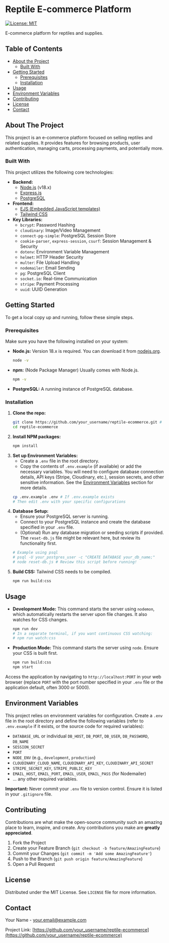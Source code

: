 # Reptile E-commerce Platform

[![License: MIT](https://img.shields.io/badge/License-MIT-yellow.svg)](https://opensource.org/licenses/MIT) <!-- TODO: Update if license is different -->

E-commerce platform for reptiles and supplies.

## Table of Contents

*   [About the Project](#about-the-project)
    *   [Built With](#built-with)
*   [Getting Started](#getting-started)
    *   [Prerequisites](#prerequisites)
    *   [Installation](#installation)
*   [Usage](#usage)
*   [Environment Variables](#environment-variables)
*   [Contributing](#contributing)
*   [License](#license)
*   [Contact](#contact)

## About The Project

This project is an e-commerce platform focused on selling reptiles and related supplies. It provides features for browsing products, user authentication, managing carts, processing payments, and potentially more.

### Built With

This project utilizes the following core technologies:

*   **Backend:**
    *   [Node.js](https://nodejs.org/) (v18.x)
    *   [Express.js](https://expressjs.com/)
    *   [PostgreSQL](https://www.postgresql.org/)
*   **Frontend:**
    *   [EJS (Embedded JavaScript templates)](https://ejs.co/)
    *   [Tailwind CSS](https://tailwindcss.com/)
*   **Key Libraries:**
    *   `bcrypt`: Password Hashing
    *   `cloudinary`: Image/Video Management
    *   `connect-pg-simple`: PostgreSQL Session Store
    *   `cookie-parser`, `express-session`, `csurf`: Session Management & Security
    *   `dotenv`: Environment Variable Management
    *   `helmet`: HTTP Header Security
    *   `multer`: File Upload Handling
    *   `nodemailer`: Email Sending
    *   `pg`: PostgreSQL Client
    *   `socket.io`: Real-time Communication
    *   `stripe`: Payment Processing
    *   `uuid`: UUID Generation

## Getting Started

To get a local copy up and running, follow these simple steps.

### Prerequisites

Make sure you have the following installed on your system:

*   **Node.js:** Version 18.x is required. You can download it from [nodejs.org](https://nodejs.org/).
    ```sh
    node -v
    ```
*   **npm:** (Node Package Manager) Usually comes with Node.js.
    ```sh
    npm -v
    ```
*   **PostgreSQL:** A running instance of PostgreSQL database.

### Installation

1.  **Clone the repo:**
    ```sh
    git clone https://github.com/your_username/reptile-ecommerce.git # TODO: Update with actual repo URL
    cd reptile-ecommerce
    ```
2.  **Install NPM packages:**
    ```sh
    npm install
    ```
3.  **Set up Environment Variables:**
    *   Create a `.env` file in the root directory.
    *   Copy the contents of `.env.example` (if available) or add the necessary variables. You will need to configure database connection details, API keys (Stripe, Cloudinary, etc.), session secrets, and other sensitive information. See the [Environment Variables](#environment-variables) section for more details.
    ```sh
    cp .env.example .env # If .env.example exists
    # Then edit .env with your specific configurations
    ```
4.  **Database Setup:**
    *   Ensure your PostgreSQL server is running.
    *   Connect to your PostgreSQL instance and create the database specified in your `.env` file.
    *   (Optional) Run any database migration or seeding scripts if provided. The `reset-db.js` file might be relevant here, but review its functionality first.
    ```sh
    # Example using psql
    # psql -U your_postgres_user -c "CREATE DATABASE your_db_name;"
    # node reset-db.js # Review this script before running!
    ```
5.  **Build CSS:**
    Tailwind CSS needs to be compiled.
    ```sh
    npm run build:css
    ```

## Usage

*   **Development Mode:**
    This command starts the server using `nodemon`, which automatically restarts the server upon file changes. It also watches for CSS changes.
    ```sh
    npm run dev
    # In a separate terminal, if you want continuous CSS watching:
    # npm run watch:css
    ```
*   **Production Mode:**
    This command starts the server using `node`. Ensure your CSS is built first.
    ```sh
    npm run build:css
    npm start
    ```

Access the application by navigating to `http://localhost:PORT` in your web browser (replace `PORT` with the port number specified in your `.env` file or the application default, often 3000 or 5000).

## Environment Variables

This project relies on environment variables for configuration. Create a `.env` file in the root directory and define the following variables (refer to `.env.example` if it exists, or the source code for required variables):

*   `DATABASE_URL` or individual `DB_HOST`, `DB_PORT`, `DB_USER`, `DB_PASSWORD`, `DB_NAME`
*   `SESSION_SECRET`
*   `PORT`
*   `NODE_ENV` (e.g., `development`, `production`)
*   `CLOUDINARY_CLOUD_NAME`, `CLOUDINARY_API_KEY`, `CLOUDINARY_API_SECRET`
*   `STRIPE_SECRET_KEY`, `STRIPE_PUBLIC_KEY`
*   `EMAIL_HOST`, `EMAIL_PORT`, `EMAIL_USER`, `EMAIL_PASS` (for Nodemailer)
*   ... any other required variables.

**Important:** Never commit your `.env` file to version control. Ensure it is listed in your `.gitignore` file.

## Contributing

Contributions are what make the open-source community such an amazing place to learn, inspire, and create. Any contributions you make are **greatly appreciated**.

<!-- TODO: Add contribution guidelines -->
1.  Fork the Project
2.  Create your Feature Branch (`git checkout -b feature/AmazingFeature`)
3.  Commit your Changes (`git commit -m 'Add some AmazingFeature'`)
4.  Push to the Branch (`git push origin feature/AmazingFeature`)
5.  Open a Pull Request

## License

Distributed under the MIT License. See `LICENSE` file for more information.
<!-- TODO: Verify license -->

## Contact

Your Name - your.email@example.com <!-- TODO: Add contact info -->

Project Link: [https://github.com/your_username/reptile-ecommerce](https://github.com/your_username/reptile-ecommerce) <!-- TODO: Update with actual repo URL --> 